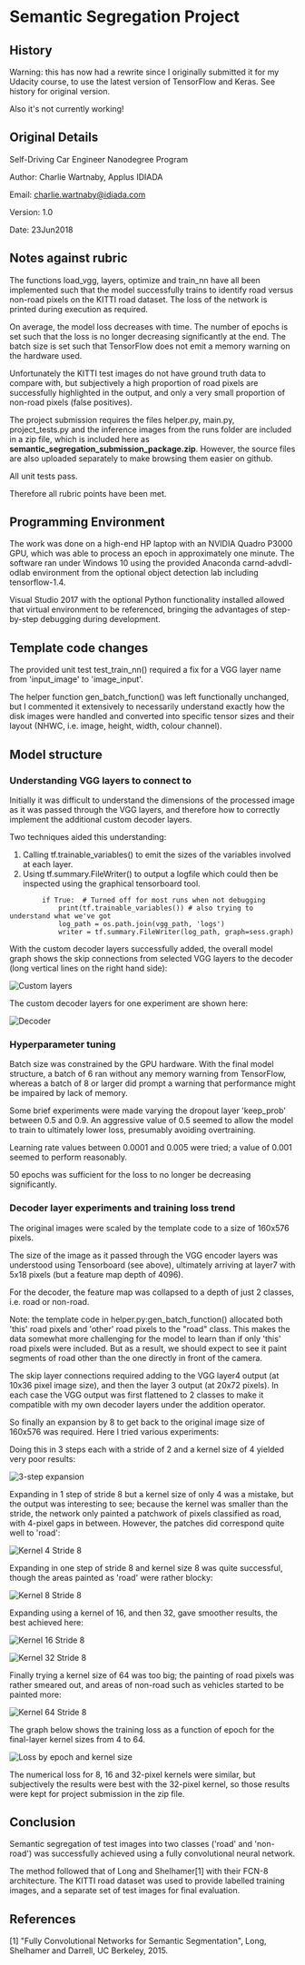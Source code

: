 # Semantic Segregation Project

## History

Warning: this has now had a rewrite since I originally submitted it for my Udacity
course, to use the latest version of TensorFlow and Keras. See history for original version.

Also it's not currently working!

## Original Details

Self-Driving Car Engineer Nanodegree Program

Author: Charlie Wartnaby, Applus IDIADA

Email: charlie.wartnaby@idiada.com

Version: 1.0

Date: 23Jun2018

## Notes against rubric

The functions load_vgg, layers, optimize and train_nn have all been implemented such that
the model successfully trains to identify road versus non-road pixels on the KITTI road dataset.
The loss of the network is printed during execution as required.

On average, the model loss decreases with time. The number of epochs is set such that the loss
is no longer decreasing significantly at the end. The batch size is set such that TensorFlow
does not emit a memory warning on the hardware used.

Unfortunately the KITTI test images do not have ground truth data to compare with, but
subjectively a high proportion of road pixels are successfully highlighted in the output,
and only a very small proportion of non-road pixels (false positives).

The project submission requires the files helper.py, main.py, project_tests.py and the 
inference images from the runs folder are included in a zip file, which is included here
as **semantic_segregation_submission_package.zip**. However, the source files are also
uploaded separately to make browsing them easier on github.

All unit tests pass.

Therefore all rubric points have been met.

## Programming Environment

The work was done on a high-end HP laptop with an NVIDIA Quadro P3000 GPU, which was able to
process an epoch in approximately one minute. The software ran under Windows 10 using the
provided Anaconda carnd-advdl-odlab environment from the optional object detection lab
including tensorflow-1.4.

Visual Studio 2017 with the optional Python functionality installed allowed that virtual
environment to be referenced, bringing the advantages of step-by-step debugging during
development.

## Template code changes

The provided unit test test_train_nn() required a fix for a VGG layer name from 
'input_image' to 'image_input'.

The helper function gen_batch_function() was left functionally unchanged, but I commented
it extensively to necessarily understand exactly how the disk images were handled and
converted into specific tensor sizes and their layout (NHWC, i.e. image, height, width,
colour channel).

## Model structure

### Understanding VGG layers to connect to

Initially it was difficult to understand the dimensions of the processed image as it
was passed through the VGG layers, and therefore how to correctly implement the
additional custom decoder layers.

Two techniques aided this understanding:
1. Calling tf.trainable_variables() to emit the sizes of the variables involved at each
   layer.
2. Using tf.summary.FileWriter() to output a logfile which could then be inspected
   using the graphical tensorboard tool.

```
        if True:  # Turned off for most runs when not debugging
            print(tf.trainable_variables()) # also trying to understand what we've got
            log_path = os.path.join(vgg_path, 'logs')
            writer = tf.summary.FileWriter(log_path, graph=sess.graph)
```

With the custom decoder layers successfully added, the overall model graph shows
the skip connections from selected VGG layers to the decoder (long vertical lines
on the right hand side):

![Custom layers](tensorboard_screenshot_overview_skip_connections.png "Custom layers")

The custom decoder layers for one experiment are shown here:

![Decoder](tensorboard_screenshot_custom_layers.png "Decoder")

### Hyperparameter tuning

Batch size was constrained by the GPU hardware. With the final model structure, a batch
of 6 ran without any memory warning from TensorFlow, whereas a batch of 8 or larger did
prompt a warning that performance might be impaired by lack of memory.

Some brief experiments were made varying the dropout layer 'keep_prob' between 0.5 and 0.9.
An aggressive value of 0.5 seemed to allow the model to train to ultimately lower loss,
presumably avoiding overtraining.

Learning rate values between 0.0001 and 0.005 were tried; a value of 0.001 seemed to
perform reasonably.

50 epochs was sufficient for the loss to no longer be decreasing significantly.

### Decoder layer experiments and training loss trend

The original images were scaled by the template code to a size of 160x576 pixels.

The size of the image as it passed through the VGG encoder layers was understood
using Tensorboard (see above), ultimately arriving at layer7 with 5x18 pixels
(but a feature map depth of 4096).

For the decoder, the feature map was collapsed to a depth of just 2 classes, i.e.
road or non-road.

Note: the template code in helper.py:gen_batch_function() allocated both 'this'
road pixels and 'other' road pixels to the "road" class. This makes the data
somewhat more challenging for the model to learn than if only 'this' road pixels
were included. But as a result, we should expect to see it paint segments of road
other than the one directly in front of the camera.

The skip layer connections required adding to the VGG layer4 output (at 10x36 pixel
image size), and then the layer 3 output (at 20x72 pixels). In each case the VGG
output was first flattened to 2 classes to make it compatible with my own decoder
layers under the addition operator.

So finally an expansion
by 8 to get back to the original image size of 160x576 was required. Here I tried
various experiments:

Doing this in 3 steps each with a stride of 2 and a kernel size of 4 yielded very
poor results:

![3-step expansion](uu_000095_in_3_stages_poor.png "3-step expansion")

Expanding in 1 step of stride 8 but a kernel size of only 4 was a mistake, but the
output was interesting to see; because the kernel was smaller than the stride,
the network only painted a patchwork of pixels classified as road, with 4-pixel
gaps in between. However, the patches did correspond quite well to 'road':

![Kernel 4 Stride 8](uu_000095_stride_8_but_kernel_4_blocky_gaps.png "Kernel 4 Stride 8")

Expanding in one step of stride 8 and kernel size 8 was quite successful, though the
areas painted as 'road' were rather blocky:

![Kernel 8 Stride 8](uu_000095_kernel_8_stride_8_reasonable_results.png "Kernel 8 Stride 8")

Expanding using a kernel of 16, and then 32, gave smoother results, the best
achieved here:

![Kernel 16 Stride 8](uu_000095_kernel_16_stride_8_good_results.png "Kernel 16 Stride 8")

![Kernel 32 Stride 8](uu_000095_kernel_32_stride_8_also_good.png "Kernel 32 Stride 8")

Finally trying a kernel size of 64 was too big; the painting of road pixels was
rather smeared out, and areas of non-road such as vehicles started to be painted
more:

![Kernel 64 Stride 8](uu_000095_kernel_64_stride_8_too_big_painting_cars.png "Kernel 64 Stride 8")

The graph below shows the training loss as a function of epoch for the final-layer kernel
sizes from 4 to 64.

![Loss by epoch and kernel size](loss_vs_epoch_vs_final_kernel_size.png "Loss by epoch and kernel size")

The numerical loss for 8, 16 and 32-pixel kernels were similar,
but subjectively the results were best with the 32-pixel kernel, so those results
were kept for project submission in the zip file.

## Conclusion

Semantic segregation of test images into two classes ('road' and 'non-road') was
successfully achieved using a fully convolutional neural network.

The method followed that of Long and Shelhamer[1] with their FCN-8 architecture.
The KITTI road dataset was used to provide labelled training images, and a separate
set of test images for final evaluation.

## References

[1] "Fully Convolutional Networks for Semantic Segmentation", Long, Shelhamer and Darrell,
UC Berkeley, 2015.